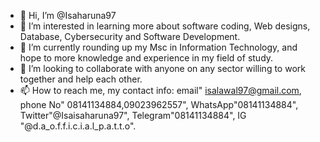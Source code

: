 - 👋 Hi, I’m @Isaharuna97
- 👀 I’m interested in learning more about software coding, 
Web designs, Database, Cybersecurity and Software Development. 
- 🌱 I’m currently rounding up my Msc in Information Technology, and
hope to more knowledge and experience in my field of study. 
- 💞️ I’m looking to collaborate with anyone on any sector willing to work
together and help each other. 
- 📫 How to reach me, my contact info: email" isalawal97@gmail.com, phone No" 08141134884,09023962557",
WhatsApp"08141134884", Twitter"@Isaisaharuna97", Telegram"08141134884", IG "@d.a_o.f.f.i.c.i.a.l_p.a.t.t.o".

<!---
Isaharuna97/Isaharuna97 is a ✨ special ✨ repository because its `README.md` (this file) appears on your GitHub profile.
You can click the Preview link to take a look at your changes.
--->
